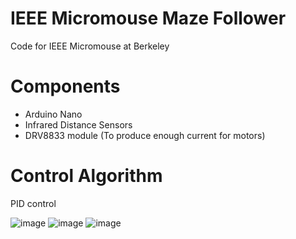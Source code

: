 # IEEE Micromouse Maze Follower

Code for IEEE Micromouse at Berkeley

# Components
- Arduino Nano
- Infrared Distance Sensors
- DRV8833 module (To produce enough current for motors)
# Control Algorithm
PID control

![image](https://user-images.githubusercontent.com/31583131/33655521-1a013ab4-da28-11e7-9e32-c6b2976088b0.jpg)
![image](https://user-images.githubusercontent.com/31583131/33655578-4aa0e69c-da28-11e7-8126-287a9a50e896.jpg)
![image](https://user-images.githubusercontent.com/31583131/33655588-4e6ec0c8-da28-11e7-98d0-7ee0269edf4a.jpg)
